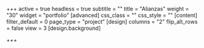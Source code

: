 +++
active = true
headless = true
subtitle = ""
title = "Alianzas"
weight = "30"
widget = "portfolio"
[advanced]
css_class = ""
css_style = ""
[content]
filter_default = 0
page_type = "project"
[design]
columns = "2"
flip_alt_rows = false
view = 3
[design.background]

+++
